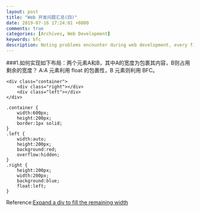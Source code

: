 ```yaml
---
layout: post
title: "Web 开发问题汇总(四)"
date: 2019-07-16 17:24:01 +0800
comments: true
categories: [Archives, Web Development]
keywords: bfc
description: Noting problems encounter during web development, every fifteen problem produce a blog, this is the fourth.
---
```


###1.如何实现如下布局：两个元素A和B，其中A的宽度为包裹其内容，B则占用剩余的宽度？
A:A 元素利用 float 的包裹性，B 元素则利用 BFC。

```
<div class="container">
    <div class="right"></div>
    <div class="left"></div>
</div>

.container {
    width:600px;
    height:200px;
    border:1px solid;
}
.left {
    width:auto;
    height:200px;
    background:red;
    overflow:hidden;
}
.right {
    height:200px;
    width:200px;
    background:blue;
    float:left;
}
```

Reference:[Expand a div to fill the remaining width](https://stackoverflow.com/questions/1260122/expand-a-div-to-fill-the-remaining-width)  


